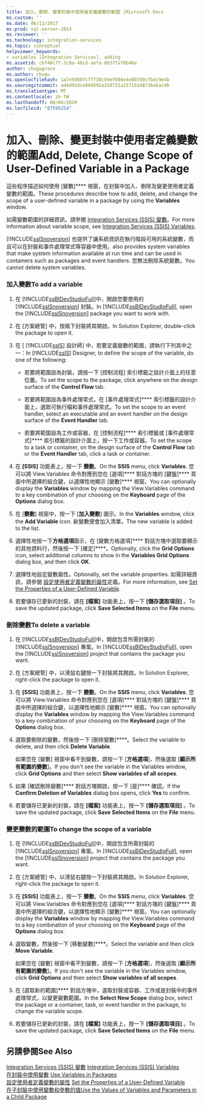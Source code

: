 ```yaml
---
title: 加入、刪除、變更封裝中使用者定義變數的範圍 |Microsoft Docs
ms.custom: ''
ms.date: 06/13/2017
ms.prod: sql-server-2014
ms.reviewer: ''
ms.technology: integration-services
ms.topic: conceptual
helpviewer_keywords:
- variables [Integration Services], adding
ms.assetid: cbf40c7f-3c8a-48cd-aefa-8b37faf8b40e
author: chugugrace
ms.author: chugu
ms.openlocfilehash: 1a7e5980fc7f730c69ef886e4e80760cfbdc9e4b
ms.sourcegitcommit: ad4d92dce894592a259721a1571b1d8736abacdb
ms.translationtype: MT
ms.contentlocale: zh-TW
ms.lasthandoff: 08/04/2020
ms.locfileid: "87595254"
---
```

# <a name="add-delete-change-scope-of-user-defined-variable-in-a-package"></a><span data-ttu-id="cb111-102">加入、刪除、變更封裝中使用者定義變數的範圍</span><span class="sxs-lookup"><span data-stu-id="cb111-102">Add, Delete, Change Scope of User-Defined Variable in a Package</span></span>
  <span data-ttu-id="cb111-103">這些程序描述如何使用 [變數]\*\*\*\* 視窗，在封裝中加入、刪除及變更使用者定義變數的範圍。</span><span class="sxs-lookup"><span data-stu-id="cb111-103">These procedures describe how to add, delete, and change the scope of a user-defined variable in a package by using the **Variables** window.</span></span>  
  
 <span data-ttu-id="cb111-104">如需變數範圍的詳細資訊，請參閱 [Integration Services &#40;SSIS&#41; 變數](integration-services-ssis-variables.md)。</span><span class="sxs-lookup"><span data-stu-id="cb111-104">For more information about variable scope, see [Integration Services &#40;SSIS&#41; Variables](integration-services-ssis-variables.md).</span></span>  
  
 [!INCLUDE[ssISnoversion](../includes/ssisnoversion-md.md)] <span data-ttu-id="cb111-105">也提供了讓系統資訊在執行階段可用的系統變數，而且可以在封裝和事件處理常式等容器中使用。</span><span class="sxs-lookup"><span data-stu-id="cb111-105">also provides system variables that make system information available at run time and can be used in containers such as packages and event handlers.</span></span> <span data-ttu-id="cb111-106">您無法刪除系統變數。</span><span class="sxs-lookup"><span data-stu-id="cb111-106">You cannot delete system variables.</span></span>  
  
### <a name="to-add-a-variable"></a><span data-ttu-id="cb111-107">加入變數</span><span class="sxs-lookup"><span data-stu-id="cb111-107">To add a variable</span></span>  
  
1.  <span data-ttu-id="cb111-108">在 [!INCLUDE[ssBIDevStudioFull](../includes/ssbidevstudiofull-md.md)]中，開啟您要使用的 [!INCLUDE[ssISnoversion](../includes/ssisnoversion-md.md)] 封裝。</span><span class="sxs-lookup"><span data-stu-id="cb111-108">In [!INCLUDE[ssBIDevStudioFull](../includes/ssbidevstudiofull-md.md)], open the [!INCLUDE[ssISnoversion](../includes/ssisnoversion-md.md)] package you want to work with.</span></span>  
  
2.  <span data-ttu-id="cb111-109">在 [方案總管] 中，按兩下封裝將其開啟。</span><span class="sxs-lookup"><span data-stu-id="cb111-109">In Solution Explorer, double-click the package to open it.</span></span>  
  
3.  <span data-ttu-id="cb111-110">在 [ [!INCLUDE[ssIS](../includes/ssis-md.md)] 設計師] 中，若要定義變數的範圍，請執行下列其中之一：</span><span class="sxs-lookup"><span data-stu-id="cb111-110">In [!INCLUDE[ssIS](../includes/ssis-md.md)] Designer, to define the scope of the variable, do one of the following:</span></span>  
  
    -   <span data-ttu-id="cb111-111">若要將範圍設為封裝，請按一下 [控制流程]  索引標籤之設計介面上的任意位置。</span><span class="sxs-lookup"><span data-stu-id="cb111-111">To set the scope to the package, click anywhere on the design surface of the **Control Flow** tab.</span></span>  
  
    -   <span data-ttu-id="cb111-112">若要將範圍設為事件處理常式，在 [事件處理常式]\*\*\*\* 索引標籤的設計介面上，選取可執行檔和事件處理常式。</span><span class="sxs-lookup"><span data-stu-id="cb111-112">To set the scope to an event handler, select an executable and an event handler on the design surface of the **Event Handler** tab.</span></span>  
  
    -   <span data-ttu-id="cb111-113">若要將範圍設為工作或容器，在 [控制流程]\*\*\*\* 索引標籤或 [事件處理常式]\*\*\*\* 索引標籤的設計介面上，按一下工作或容器。</span><span class="sxs-lookup"><span data-stu-id="cb111-113">To set the scope to a task or container, on the design surface of the **Control Flow** tab or the **Event Handler** tab, click a task or container.</span></span>  
  
4.  <span data-ttu-id="cb111-114">在 **[SSIS]** 功能表上，按一下 **變數**。</span><span class="sxs-lookup"><span data-stu-id="cb111-114">On the **SSIS** menu, click **Variables**.</span></span> <span data-ttu-id="cb111-115">您可以將 View.Variables 命令對應到您在 [選項]\*\*\*\* 對話方塊的 [鍵盤]\*\*\*\* 頁面中所選擇的組合鍵，以選擇性地顯示 [變數]\*\*\*\* 視窗。</span><span class="sxs-lookup"><span data-stu-id="cb111-115">You can optionally display the **Variables** window by mapping the View.Variables command to a key combination of your choosing on the **Keyboard** page of the **Options** dialog box.</span></span>  
  
5.  <span data-ttu-id="cb111-116">在 [**變數**] 視窗中，按一下 [**加入變數**] 圖示。</span><span class="sxs-lookup"><span data-stu-id="cb111-116">In the **Variables** window, click the **Add Variable** icon.</span></span> <span data-ttu-id="cb111-117">新變數便會加入清單。</span><span class="sxs-lookup"><span data-stu-id="cb111-117">The new variable is added to the list.</span></span>  
  
6.  <span data-ttu-id="cb111-118">選擇性地按一下**方格選項**圖示，在 [變數方格選項]\*\*\*\* 對話方塊中選取要顯示的其他資料行，然後按一下 [確定]\*\*\*\*。</span><span class="sxs-lookup"><span data-stu-id="cb111-118">Optionally, click the **Grid Options** icon, select additional columns to show in the **Variables Grid Options** dialog box, and then click **OK**.</span></span>  
  
7.  <span data-ttu-id="cb111-119">選擇性地設定變數屬性。</span><span class="sxs-lookup"><span data-stu-id="cb111-119">Optionally, set the variable properties.</span></span> <span data-ttu-id="cb111-120">如需詳細資訊，請參閱 [設定使用者定義變數的屬性](../../2014/integration-services/set-the-properties-of-a-user-defined-variable.md)定義。</span><span class="sxs-lookup"><span data-stu-id="cb111-120">For more information, see [Set the Properties of a User-Defined Variable](../../2014/integration-services/set-the-properties-of-a-user-defined-variable.md).</span></span>  
  
8.  <span data-ttu-id="cb111-121">若要儲存已更新的封裝，請在 **[檔案]** 功能表上，按一下 **[儲存選取項目]** 。</span><span class="sxs-lookup"><span data-stu-id="cb111-121">To save the updated package, click **Save Selected Items** on the **File** menu.</span></span>  
  
### <a name="to-delete-a-variable"></a><span data-ttu-id="cb111-122">刪除變數</span><span class="sxs-lookup"><span data-stu-id="cb111-122">To delete a variable</span></span>  
  
1.  <span data-ttu-id="cb111-123">在 [!INCLUDE[ssBIDevStudioFull](../includes/ssbidevstudiofull-md.md)]中，開啟包含所需封裝的 [!INCLUDE[ssISnoversion](../includes/ssisnoversion-md.md)] 專案。</span><span class="sxs-lookup"><span data-stu-id="cb111-123">In [!INCLUDE[ssBIDevStudioFull](../includes/ssbidevstudiofull-md.md)], open the [!INCLUDE[ssISnoversion](../includes/ssisnoversion-md.md)] project that contains the package you want.</span></span>  
  
2.  <span data-ttu-id="cb111-124">在 [方案總管] 中，以滑鼠右鍵按一下封裝將其開啟。</span><span class="sxs-lookup"><span data-stu-id="cb111-124">In Solution Explorer, right-click the package to open it.</span></span>  
  
3.  <span data-ttu-id="cb111-125">在 **[SSIS]** 功能表上，按一下 **變數**。</span><span class="sxs-lookup"><span data-stu-id="cb111-125">On the **SSIS** menu, click **Variables**.</span></span> <span data-ttu-id="cb111-126">您可以將 View.Variables 命令對應到您在 [選項]\*\*\*\* 對話方塊的 [鍵盤]\*\*\*\* 頁面中所選擇的組合鍵，以選擇性地顯示 [變數]\*\*\*\* 視窗。</span><span class="sxs-lookup"><span data-stu-id="cb111-126">You can optionally display the **Variables** window by mapping the View.Variables command to a key combination of your choosing on the **Keyboard** page of the **Options** dialog box.</span></span>  
  
4.  <span data-ttu-id="cb111-127">選取要刪除的變數，然後按一下 [刪除變數]\*\*\*\*。</span><span class="sxs-lookup"><span data-stu-id="cb111-127">Select the variable to delete, and then click **Delete Variable**.</span></span>  
  
     <span data-ttu-id="cb111-128">如果您在 [變數] 視窗中看不到變數，請按一下 [**方格選項**]，然後選取 [**顯示所有範圍的變數**]。</span><span class="sxs-lookup"><span data-stu-id="cb111-128">If you don't see the variable in the Variables window, click **Grid Options** and then select **Show variables of all scopes**.</span></span>  
  
5.  <span data-ttu-id="cb111-129">如果 [確認刪除變數]\*\*\*\* 對話方塊開啟，按一下 [是]\*\*\*\* 確認。</span><span class="sxs-lookup"><span data-stu-id="cb111-129">If the **Confirm Deletion of Variables** dialog box opens, click **Yes** to confirm.</span></span>  
  
6.  <span data-ttu-id="cb111-130">若要儲存已更新的封裝，請在 **[檔案]** 功能表上，按一下 **[儲存選取項目]** 。</span><span class="sxs-lookup"><span data-stu-id="cb111-130">To save the updated package, click **Save Selected Items** on the **File** menu.</span></span>  
  
### <a name="to-change-the-scope-of-a-variable"></a><span data-ttu-id="cb111-131">變更變數的範圍</span><span class="sxs-lookup"><span data-stu-id="cb111-131">To change the scope of a variable</span></span>  
  
1.  <span data-ttu-id="cb111-132">在 [!INCLUDE[ssBIDevStudioFull](../includes/ssbidevstudiofull-md.md)]中，開啟包含所需封裝的 [!INCLUDE[ssISnoversion](../includes/ssisnoversion-md.md)] 專案。</span><span class="sxs-lookup"><span data-stu-id="cb111-132">In [!INCLUDE[ssBIDevStudioFull](../includes/ssbidevstudiofull-md.md)], open the [!INCLUDE[ssISnoversion](../includes/ssisnoversion-md.md)] project that contains the package you want.</span></span>  
  
2.  <span data-ttu-id="cb111-133">在 [方案總管] 中，以滑鼠右鍵按一下封裝將其開啟。</span><span class="sxs-lookup"><span data-stu-id="cb111-133">In Solution Explorer, right-click the package to open it.</span></span>  
  
3.  <span data-ttu-id="cb111-134">在 **[SSIS]** 功能表上，按一下 **變數**。</span><span class="sxs-lookup"><span data-stu-id="cb111-134">On the **SSIS** menu, click **Variables**.</span></span> <span data-ttu-id="cb111-135">您可以將 View.Variables 命令對應到您在 [選項]\*\*\*\* 對話方塊的 [鍵盤]\*\*\*\* 頁面中所選擇的組合鍵，以選擇性地顯示 [變數]\*\*\*\* 視窗。</span><span class="sxs-lookup"><span data-stu-id="cb111-135">You can optionally display the **Variables** window by mapping the View.Variables command to a key combination of your choosing on the **Keyboard** page of the **Options** dialog box.</span></span>  
  
4.  <span data-ttu-id="cb111-136">選取變數，然後按一下 [移動變數]\*\*\*\*。</span><span class="sxs-lookup"><span data-stu-id="cb111-136">Select the variable and then click **Move Variable**.</span></span>  
  
     <span data-ttu-id="cb111-137">如果您在 [變數] 視窗中看不到變數，請按一下 [**方格選項**]，然後選取 [**顯示所有範圍的變數**]。</span><span class="sxs-lookup"><span data-stu-id="cb111-137">If you don't see the variable in the Variables window, click **Grid Options** and then select **Show variables of all scopes**.</span></span>  
  
5.  <span data-ttu-id="cb111-138">在 [選取新的範圍]\*\*\*\* 對話方塊中，選取封裝或容器、工作或是封裝中的事件處理常式，以變更變數範圍。</span><span class="sxs-lookup"><span data-stu-id="cb111-138">In the **Select New Scope** dialog box, select the package or a container, task, or event handler in the package, to change the variable scope.</span></span>  
  
6.  <span data-ttu-id="cb111-139">若要儲存已更新的封裝，請在 **[檔案]** 功能表上，按一下 **[儲存選取項目]** 。</span><span class="sxs-lookup"><span data-stu-id="cb111-139">To save the updated package, click **Save Selected Items** on the **File** menu.</span></span>  
  
## <a name="see-also"></a><span data-ttu-id="cb111-140">另請參閱</span><span class="sxs-lookup"><span data-stu-id="cb111-140">See Also</span></span>  
 <span data-ttu-id="cb111-141">[Integration Services &#40;SSIS&#41; 變數](integration-services-ssis-variables.md) </span><span class="sxs-lookup"><span data-stu-id="cb111-141">[Integration Services &#40;SSIS&#41; Variables](integration-services-ssis-variables.md) </span></span>  
 <span data-ttu-id="cb111-142">[在封裝中使用變數](../../2014/integration-services/use-variables-in-packages.md) </span><span class="sxs-lookup"><span data-stu-id="cb111-142">[Use Variables in Packages](../../2014/integration-services/use-variables-in-packages.md) </span></span>  
 <span data-ttu-id="cb111-143">[設定使用者定義變數的屬性](../../2014/integration-services/set-the-properties-of-a-user-defined-variable.md) </span><span class="sxs-lookup"><span data-stu-id="cb111-143">[Set the Properties of a User-Defined Variable](../../2014/integration-services/set-the-properties-of-a-user-defined-variable.md) </span></span>  
 [<span data-ttu-id="cb111-144">在子封裝中使用變數和參數的值</span><span class="sxs-lookup"><span data-stu-id="cb111-144">Use the Values of Variables and Parameters in a Child Package</span></span>](../../2014/integration-services/use-the-values-of-variables-and-parameters-in-a-child-package.md)  
  
  
